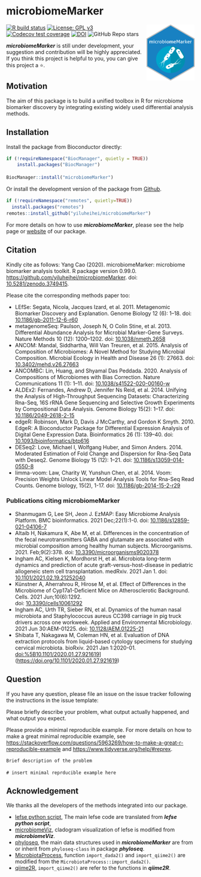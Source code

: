 
<!-- README.md is generated from README.Rmd. Please edit that file -->

# microbiomeMarker

<a href='https://github.com/yiluheihei/microbiomeMarker'/><img src='man/figures/microbiomeMarker.png' height="150" align="right" />

<!-- badges: start -->

[![R build
status](https://github.com/yiluheihei/microbiomeMarker/workflows/R-CMD-check-bioc/badge.svg)](https://github.com/yiluheihei/microbiomeMarker/actions)
[![License: GPL
v3](https://img.shields.io/badge/License-GPLv3-blue.svg)](https://github.com/yiluheihei/microbiomeMarker/blob/master/LICENSE.md)
[![Codecov test
coverage](https://codecov.io/gh/yiluheihei/microbiomeMarker/branch/master/graph/badge.svg)](https://codecov.io/gh/yiluheihei/microbiomeMarker?branch=master)
[![DOI](https://zenodo.org/badge/215731961.svg)](https://zenodo.org/badge/latestdoi/215731961)
![GitHub Repo
stars](https://img.shields.io/github/stars/yiluheihei/microbiomeMarker?style=social)
<!-- badges: end -->

***microbiomeMarker*** is still under development, your suggestion and
contribution will be highly appreciated. If you think this project is
helpful to you, you can give this project a :star:.

## Motivation

The aim of this package is to build a unified toolbox in R for
microbiome biomarker discovery by integrating existing widely used
differential analysis methods.

## Installation

Install the package from Bioconductor directly:

``` r
if (!requireNamespace("BiocManager", quietly = TRUE))
    install.packages("BiocManager")

BiocManager::install("microbiomeMarker")
```

Or install the development version of the package from
[Github](https://github.com/yiluheihei/microbiomeMarker).

``` r
if (!requireNamespace("remotes", quietly=TRUE))
  install.packages("remotes")
remotes::install_github("yiluheihei/microbiomeMarker")
```

For more details on how to use ***microbiomeMarker***, please see the
help page or
[website](https://yiluheihei.github.io/microbiomeMarker/index.html) of
our package.

## Citation

Kindly cite as follows: Yang Cao (2020). microbiomeMarker: microbiome
biomarker analysis toolkit. R package version 0.99.0.
<https://github.com/yiluheihei/microbiomeMarker>. doi:
[10.5281/zenodo.3749415](https://doi.org/10.5281/zenodo.3749415).

Please cite the corresponding methods paper too:

-   LEfSe: Segata, Nicola, Jacques Izard, et al. 2011. Metagenomic
    Biomarker Discovery and Explanation. Genome Biology 12 (6): 1–18.
    doi:
    [10.1186/gb-2011-12-6-r60](https://doi.org/10.1186/gb-2011-12-6-r60)
-   metagenomeSeq: Paulson, Joseph N, O Colin Stine, et al. 2013.
    Differential Abundance Analysis for Microbial Marker-Gene Surveys.
    Nature Methods 10 (12): 1200–1202. doi:
    [10.1038/nmeth.2658](https://doi.org/10.1038/nmeth.2658)
-   ANCOM: Mandal, Siddhartha, Will Van Treuren, et al. 2015. Analysis
    of Composition of Microbiomes: A Novel Method for Studying Microbial
    Composition. Microbial Ecology in Health and Disease 26 (1): 27663.
    doi:
    [10.3402/mehd.v26.27663](https://doi.org/10.3402/mehd.v26.27663)
-   ANCOMBC: Lin, Huang, and Shyamal Das Peddada. 2020. Analysis of
    Compositions of Microbiomes with Bias Correction. Nature
    Communications 11 (1): 1–11. doi:
    [10.1038/s41522-020-00160-w](https://doi.org/10.1038/s41522-020-00160-w)
-   ALDEx2: Fernandes, Andrew D, Jennifer Ns Reid, et al. 2014. Unifying
    the Analysis of High-Throughput Sequencing Datasets: Characterizing
    Rna-Seq, 16S rRNA Gene Sequencing and Selective Growth Experiments
    by Compositional Data Analysis. Genome Biology 15(2): 1–17. doi:
    [10.1186/2049-2618-2-15](https://doi.org/10.1186/2049-2618-2-15)
-   edgeR: Robinson, Mark D, Davis J McCarthy, and Gordon K Smyth. 2010.
    EdgeR: A Bioconductor Package for Differential Expression Analysis
    of Digital Gene Expression Data. Bioinformatics 26 (1): 139–40. doi:
    [10.1093/bioinformatics/btp616](https://doi.org/10.1093/bioinformatics/btp616)
-   DESeq2: Love, Michael I, Wolfgang Huber, and Simon Anders. 2014.
    Moderated Estimation of Fold Change and Dispersion for Rna-Seq Data
    with Deseq2. Genome Biology 15 (12): 1–21. doi:
    [10.1186/s13059-014-0550-8](https://doi.org/10.1186/s13059-014-0550-8)
-   limma-voom: Law, Charity W, Yunshun Chen, et al. 2014. Voom:
    Precision Weights Unlock Linear Model Analysis Tools for Rna-Seq
    Read Counts. Genome biology, 15(2), 1-17. doi:
    [10.1186/gb-2014-15-2-r29](https://doi.org/10.1186/gb-2014-15-2-r29)

### Publications citing microbiomeMarker

-   Shanmugam G, Lee SH, Jeon J. EzMAP: Easy Microbiome Analysis
    Platform. BMC bioinformatics. 2021 Dec;22(1):1-0. doi:
    [10.1186/s12859-021-04106-7](https://doi.org/10.1186/s12859-021-04106-7)
-   Altaib H, Nakamura K, Abe M, et al. Differences in the concentration
    of the fecal neurotransmitters GABA and glutamate are associated
    with microbial composition among healthy human subjects.
    Microorganisms. 2021. Feb;9(2):378. doi:
    [10.3390/microorganisms9020378](https://doi.org/10.3390/microorganisms9020378)
-   Ingham AC, Kielsen K, Mordhorst H, et al. Microbiota long-term
    dynamics and prediction of acute graft-versus-host-disease in
    pediatric allogeneic stem cell transplantation. medRxiv. 2021 Jan 1.
    doi:
    [10.1101/2021.02.19.21252040](https://doi.org/10.1101/2021.02.19.21252040)
-   Künstner A, Aherrahrou R, Hirose M, et al. Effect of Differences in
    the Microbiome of Cyp17a1-Deficient Mice on Atherosclerotic
    Background. Cells. 2021 Jun;10(6):1292.  
    doi: [10.3390/cells10061292](https://doi.org/10.3390/cells10061292)
-   Ingham AC, Urth TR, Sieber RN, et al. Dynamics of the human nasal
    microbiota and Staphylococcus aureus CC398 carriage in pig truck
    drivers across one workweek. Applied and Environmental Microbiology.
    2021 Jun 30:AEM-01225. doi:
    [10.1128/AEM.01225-21](https://doi.org/10.1128/AEM.01225-21)
-   Shibata T, Nakagawa M, Coleman HN, et al. Evaluation of DNA
    extraction protocols from liquid-based cytology specimens for
    studying cervical microbiota. bioRxiv. 2021 Jan 1:2020-01.
    <doi:%5B10.1101/2020.01.27.921619>\](<https://doi.org/10.1101/2020.01.27.921619>)

## Question

If you have any question, please file an issue on the issue tracker
following the instructions in the issue template:

Please briefly describe your problem, what output actually happened, and
what output you expect.

Please provide a minimal reproducible example. For more details on how
to make a great minimal reproducible example, see
<https://stackoverflow.com/questions/5963269/how-to-make-a-great-r-reproducible-example>
and <https://www.tidyverse.org/help/#reprex>.

    Brief description of the problem

    # insert minimal reprducible example here

## Acknowledgement

We thanks all the developers of the methods integrated into our package.

-   [lefse python
    script](https://bitbucket.org/biobakery/biobakery/wiki/lefse), The
    main lefse code are translated from ***lefse python script***,
-   [microbiomeViz](https://github.com/lch14forever/microbiomeViz),
    cladogram visualization of lefse is modified from
    ***microbiomeViz***.
-   [phyloseq](https://github.com/joey711/phyloseq), the main data
    structures used in ***microbiomeMarker*** are from or inherit from
    `phyloseq-class` in package ***phyloseq***.
-   [MicrobiotaProcess](https://github.com/YuLab-SMU/MicrobiotaProcess),
    function `import_dada2()` and `import_qiime2()` are modified from
    the `MicrobiotaProcess::import_dada2()`.
-   [qiime2R](https://github.com/jbisanz/qiime2R), `import_qiime2()` are
    refer to the functions in ***qiime2R***.
